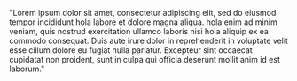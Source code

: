 "Lorem ipsum dolor sit amet, consectetur adipiscing elit, sed do eiusmod tempor incididunt hola labore et dolore magna aliqua. 
hola enim ad minim veniam, quis nostrud exercitation ullamco laboris nisi hola aliquip ex ea commodo consequat. Duis aute irure dolor in reprehenderit in voluptate velit esse cillum dolore eu fugiat nulla pariatur. 
Excepteur sint occaecat cupidatat non proident, sunt in culpa qui officia deserunt mollit anim id est laborum."